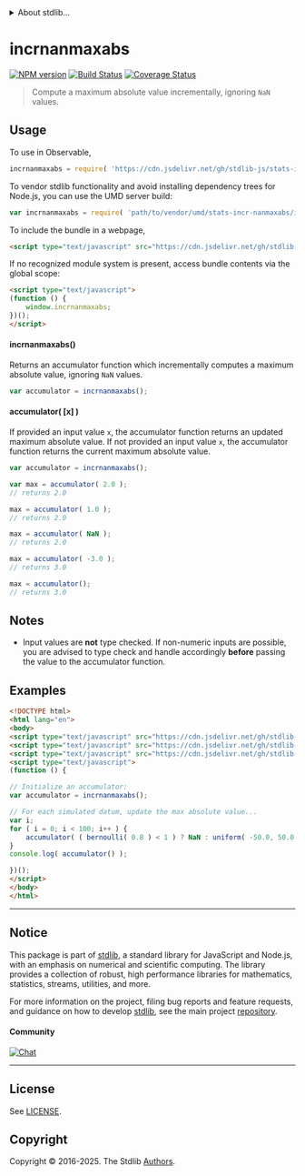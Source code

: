 <!--

@license Apache-2.0

Copyright (c) 2025 The Stdlib Authors.

Licensed under the Apache License, Version 2.0 (the "License");
you may not use this file except in compliance with the License.
You may obtain a copy of the License at

   http://www.apache.org/licenses/LICENSE-2.0

Unless required by applicable law or agreed to in writing, software
distributed under the License is distributed on an "AS IS" BASIS,
WITHOUT WARRANTIES OR CONDITIONS OF ANY KIND, either express or implied.
See the License for the specific language governing permissions and
limitations under the License.

-->


<details>
  <summary>
    About stdlib...
  </summary>
  <p>We believe in a future in which the web is a preferred environment for numerical computation. To help realize this future, we've built stdlib. stdlib is a standard library, with an emphasis on numerical and scientific computation, written in JavaScript (and C) for execution in browsers and in Node.js.</p>
  <p>The library is fully decomposable, being architected in such a way that you can swap out and mix and match APIs and functionality to cater to your exact preferences and use cases.</p>
  <p>When you use stdlib, you can be absolutely certain that you are using the most thorough, rigorous, well-written, studied, documented, tested, measured, and high-quality code out there.</p>
  <p>To join us in bringing numerical computing to the web, get started by checking us out on <a href="https://github.com/stdlib-js/stdlib">GitHub</a>, and please consider <a href="https://opencollective.com/stdlib">financially supporting stdlib</a>. We greatly appreciate your continued support!</p>
</details>

# incrnanmaxabs

[![NPM version][npm-image]][npm-url] [![Build Status][test-image]][test-url] [![Coverage Status][coverage-image]][coverage-url] <!-- [![dependencies][dependencies-image]][dependencies-url] -->

> Compute a maximum absolute value incrementally, ignoring `NaN` values.



<section class="usage">

## Usage

To use in Observable,

```javascript
incrnanmaxabs = require( 'https://cdn.jsdelivr.net/gh/stdlib-js/stats-incr-nanmaxabs@umd/browser.js' )
```

To vendor stdlib functionality and avoid installing dependency trees for Node.js, you can use the UMD server build:

```javascript
var incrnanmaxabs = require( 'path/to/vendor/umd/stats-incr-nanmaxabs/index.js' )
```

To include the bundle in a webpage,

```html
<script type="text/javascript" src="https://cdn.jsdelivr.net/gh/stdlib-js/stats-incr-nanmaxabs@umd/browser.js"></script>
```

If no recognized module system is present, access bundle contents via the global scope:

```html
<script type="text/javascript">
(function () {
    window.incrnanmaxabs;
})();
</script>
```

#### incrnanmaxabs()

Returns an accumulator function which incrementally computes a maximum absolute value, ignoring `NaN` values.

```javascript
var accumulator = incrnanmaxabs();
```

#### accumulator( \[x] )

If provided an input value `x`, the accumulator function returns an updated maximum absolute value. If not provided an input value `x`, the accumulator function returns the current maximum absolute value.

```javascript
var accumulator = incrnanmaxabs();

var max = accumulator( 2.0 );
// returns 2.0

max = accumulator( 1.0 );
// returns 2.0

max = accumulator( NaN );
// returns 2.0

max = accumulator( -3.0 );
// returns 3.0

max = accumulator();
// returns 3.0
```

</section>

<!-- /.usage -->

<section class="notes">

## Notes

-   Input values are **not** type checked. If non-numeric inputs are possible, you are advised to type check and handle accordingly **before** passing the value to the accumulator function.

</section>

<!-- /.notes -->

<section class="examples">

## Examples

<!-- eslint no-undef: "error" -->

```html
<!DOCTYPE html>
<html lang="en">
<body>
<script type="text/javascript" src="https://cdn.jsdelivr.net/gh/stdlib-js/random-base-uniform@umd/browser.js"></script>
<script type="text/javascript" src="https://cdn.jsdelivr.net/gh/stdlib-js/random-base-bernoulli@umd/browser.js"></script>
<script type="text/javascript" src="https://cdn.jsdelivr.net/gh/stdlib-js/stats-incr-nanmaxabs@umd/browser.js"></script>
<script type="text/javascript">
(function () {

// Initialize an accumulator:
var accumulator = incrnanmaxabs();

// For each simulated datum, update the max absolute value...
var i;
for ( i = 0; i < 100; i++ ) {
    accumulator( ( bernoulli( 0.8 ) < 1 ) ? NaN : uniform( -50.0, 50.0 ) );
}
console.log( accumulator() );

})();
</script>
</body>
</html>
```

</section>

<!-- /.examples -->

<!-- Section for related `stdlib` packages. Do not manually edit this section, as it is automatically populated. -->

<section class="related">

</section>

<!-- /.related -->

<!-- Section for all links. Make sure to keep an empty line after the `section` element and another before the `/section` close. -->


<section class="main-repo" >

* * *

## Notice

This package is part of [stdlib][stdlib], a standard library for JavaScript and Node.js, with an emphasis on numerical and scientific computing. The library provides a collection of robust, high performance libraries for mathematics, statistics, streams, utilities, and more.

For more information on the project, filing bug reports and feature requests, and guidance on how to develop [stdlib][stdlib], see the main project [repository][stdlib].

#### Community

[![Chat][chat-image]][chat-url]

---

## License

See [LICENSE][stdlib-license].


## Copyright

Copyright &copy; 2016-2025. The Stdlib [Authors][stdlib-authors].

</section>

<!-- /.stdlib -->

<!-- Section for all links. Make sure to keep an empty line after the `section` element and another before the `/section` close. -->

<section class="links">

[npm-image]: http://img.shields.io/npm/v/@stdlib/stats-incr-nanmaxabs.svg
[npm-url]: https://npmjs.org/package/@stdlib/stats-incr-nanmaxabs

[test-image]: https://github.com/stdlib-js/stats-incr-nanmaxabs/actions/workflows/test.yml/badge.svg?branch=main
[test-url]: https://github.com/stdlib-js/stats-incr-nanmaxabs/actions/workflows/test.yml?query=branch:main

[coverage-image]: https://img.shields.io/codecov/c/github/stdlib-js/stats-incr-nanmaxabs/main.svg
[coverage-url]: https://codecov.io/github/stdlib-js/stats-incr-nanmaxabs?branch=main

<!--

[dependencies-image]: https://img.shields.io/david/stdlib-js/stats-incr-nanmaxabs.svg
[dependencies-url]: https://david-dm.org/stdlib-js/stats-incr-nanmaxabs/main

-->

[chat-image]: https://img.shields.io/gitter/room/stdlib-js/stdlib.svg
[chat-url]: https://app.gitter.im/#/room/#stdlib-js_stdlib:gitter.im

[stdlib]: https://github.com/stdlib-js/stdlib

[stdlib-authors]: https://github.com/stdlib-js/stdlib/graphs/contributors

[umd]: https://github.com/umdjs/umd
[es-module]: https://developer.mozilla.org/en-US/docs/Web/JavaScript/Guide/Modules

[deno-url]: https://github.com/stdlib-js/stats-incr-nanmaxabs/tree/deno
[deno-readme]: https://github.com/stdlib-js/stats-incr-nanmaxabs/blob/deno/README.md
[umd-url]: https://github.com/stdlib-js/stats-incr-nanmaxabs/tree/umd
[umd-readme]: https://github.com/stdlib-js/stats-incr-nanmaxabs/blob/umd/README.md
[esm-url]: https://github.com/stdlib-js/stats-incr-nanmaxabs/tree/esm
[esm-readme]: https://github.com/stdlib-js/stats-incr-nanmaxabs/blob/esm/README.md
[branches-url]: https://github.com/stdlib-js/stats-incr-nanmaxabs/blob/main/branches.md

[stdlib-license]: https://raw.githubusercontent.com/stdlib-js/stats-incr-nanmaxabs/main/LICENSE

</section>

<!-- /.links -->
